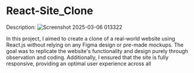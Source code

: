 # React-Site_Clone

Description:
![Screenshot 2025-03-06 013322](https://github.com/user-attachments/assets/9cf3a5dd-9435-49d0-aec8-e60e2fbb6137)

In this project, I aimed to create a clone of a real-world website using React.js without relying on any Figma design or pre-made mockups. The goal was to replicate the website's functionality and design purely through observation and coding. Additionally, I ensured that the site is fully responsive, providing an optimal user experience across all 

